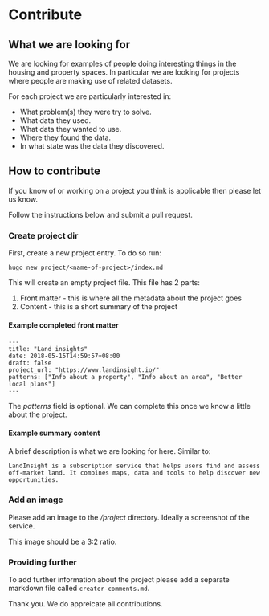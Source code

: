 # Contribute

## What we are looking for

We are looking for examples of people doing interesting things in the housing and property spaces. In particular we are looking for projects where people are making use of related datasets.

For each project we are particularly interested in:

* What problem(s) they were try to solve.
* What data they used.
* What data they wanted to use.
* Where they found the data.
* In what state was the data they discovered.

## How to contribute

If you know of or working on a project you think is applicable then please let us know.

Follow the instructions below and submit a pull request.

### Create project dir

First, create a new project entry. To do so run:
```
hugo new project/<name-of-project>/index.md
```

This will create an empty project file. This file has 2 parts:

1. Front matter - this is where all the metadata about the project goes
2. Content - this is a short summary of the project

#### Example completed front matter

```
---
title: "Land insights"
date: 2018-05-15T14:59:57+08:00
draft: false
project_url: "https://www.landinsight.io/"
patterns: ["Info about a property", "Info about an area", "Better local plans"]
---
```

The *patterns* field is optional. We can complete this once we know a little about the project.

#### Example summary content

A brief description is what we are looking for here. Similar to:

```
LandInsight is a subscription service that helps users find and assess off-market land. It combines maps, data and tools to help discover new opportunities.
```

### Add an image

Please add an image to the */project* directory. Ideally a screenshot of the service.

This image should be a 3:2 ratio.

### Providing further

To add further information about the project please add a separate markdown file called ```creator-comments.md```.

Thank you. We do appreicate all contributions.